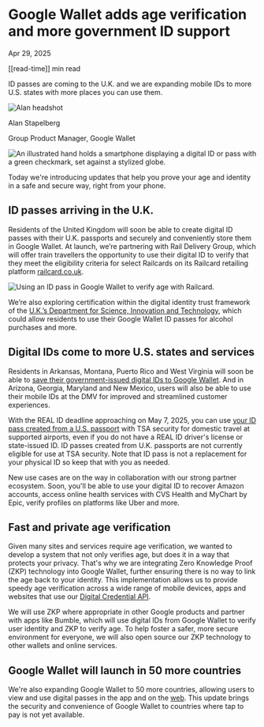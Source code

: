 # Google Wallet adds age verification and more government ID support

Apr 29, 2025

\[\[read-time\]\] min read

ID passes are coming to the U.K. and we are expanding mobile IDs to more U.S. states with more places you can use them.

  ![Alan headshot](https://storage.googleapis.com/gweb-uniblog-publish-prod/images/Alan_headshot.max-244x184.format-webp.webp)

Alan Stapelberg

Group Product Manager, Google Wallet

![An illustrated hand holds a smartphone displaying a digital ID or pass with a green checkmark, set against a stylized globe.](https://storage.googleapis.com/gweb-uniblog-publish-prod/images/GoogleWallet_Hero_2097x1182.width-200.format-webp.webp)

Today we're introducing updates that help you prove your age and identity in a safe and secure way, right from your phone.

## ID passes arriving in the U.K.

Residents of the United Kingdom will soon be able to create digital ID passes with their U.K. passports and securely and conveniently store them in Google Wallet. At launch, we’re partnering with Rail Delivery Group, which will offer train travellers the opportunity to use their digital ID to verify that they meet the eligibility criteria for select Railcards on its Railcard retailing platform [railcard.co.uk](http://railcard.co.uk/).

![Using an ID pass in Google Wallet to verify age with Railcard.](https://storage.googleapis.com/gweb-uniblog-publish-prod/images/unnamed_aAo0gjA.width-100.format-webp.webp)

We’re also exploring certification within the digital identity trust framework of the [U.K.’s Department for Science, Innovation and Technology](https://enablingdigitalidentity.blog.gov.uk/2024/10/24/the-office-for-digital-identities-and-attributes-ofdia-building-trust-through-governance-and-oversight/), which could allow residents to use their Google Wallet ID passes for alcohol purchases and more.

## Digital IDs come to more U.S. states and services

Residents in Arkansas, Montana, Puerto Rico and West Virginia will soon be able to [save their government-issued digital IDs to Google Wallet](https://support.google.com/wallet/answer/12436402?visit_id=638809241028223614-4230474729&p=keywordblog_drivers_license_state_ID&rd=1). And in Arizona, Georgia, Maryland and New Mexico, users will also be able to use their mobile IDs at the DMV for improved and streamlined customer experiences.

With the REAL ID deadline approaching on May 7, 2025, you can use [your ID pass created from a U.S. passport](https://support.google.com/wallet/answer/15284332?hl=en&ref_topic=15558835&sjid=1676580388690265649-NC) with TSA security for domestic travel at supported airports, even if you do not have a REAL ID driver's license or state-issued ID. ID passes created from U.K. passports are not currently eligible for use at TSA security. Note that ID pass is not a replacement for your physical ID so keep that with you as needed.

New use cases are on the way in collaboration with our strong partner ecosystem. Soon, you'll be able to use your digital ID to recover Amazon accounts, access online health services with CVS Health and MyChart by Epic, verify profiles on platforms like Uber and more.

## Fast and private age verification

Given many sites and services require age verification, we wanted to develop a system that not only verifies age, but does it in a way that protects your privacy. That's why we are integrating Zero Knowledge Proof (ZKP) technology into Google Wallet, further ensuring there is no way to link the age back to your identity. This implementation allows us to provide speedy age verification across a wide range of mobile devices, apps and websites that use our [Digital Credential API](https://developer.chrome.com/blog/digital-credentials-api-origin-trial).

We will use ZKP where appropriate in other Google products and partner with apps like Bumble, which will use digital IDs from Google Wallet to verify user identity and ZKP to verify age. To help foster a safer, more secure environment for everyone, we will also open source our ZKP technology to other wallets and online services.

## Google Wallet will launch in 50 more countries

We're also expanding Google Wallet to 50 more countries, allowing users to view and use digital passes in the app and on the [web](https://wallet.google.com/wallet/home?utm_source=marketing&utm_medium=blog&utm_campaign=keyword_042825). This update brings the security and convenience of Google Wallet to countries where tap to pay is not yet available.
